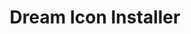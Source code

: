 ---
published: false
layout: app
category: app
created: 2015-02-13
updated: 2015-04-28

title: Dream Icon Installer
permalink: /Dream Icon Installer
title_obvious: true
generic: Installer
description:
license: GPL v3

authors:
  - name: George Sofianos
    url: "https://plus.google.com/113503999148667020901"

links:
  - type: GitHub
    url: DreamDevel
  - type: Google+
    url: +Dreamdevel
---